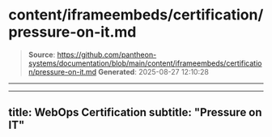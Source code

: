# content/iframeembeds/certification/pressure-on-it.md

> **Source**: https://github.com/pantheon-systems/documentation/blob/main/content/iframeembeds/certification/pressure-on-it.md
> **Generated**: 2025-08-27 12:10:28

---

---
title: WebOps Certification
subtitle: "Pressure on IT"
---

<Partial file="certification-guide/pressure-on-it.md" />
